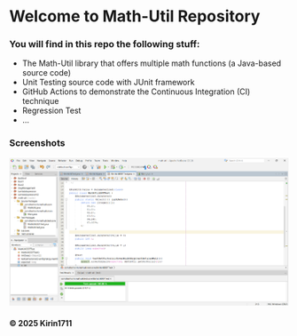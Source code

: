 # Welcome to Math-Util Repository
### You will find in this repo the following stuff:
* The Math-Util library that offers multiple math functions (a Java-based source code)
* Unit Testing source code with JUnit framework
* GitHub Actions to demonstrate the Continuous Integration (CI) technique
* Regression Test
* ...


### Screenshots
![DTT & TDD with JUnit](https://github.com/Kirin1711/math-util/blob/master/images/DTT%20with%20JUnit.png)

#### © 2025 Kirin1711